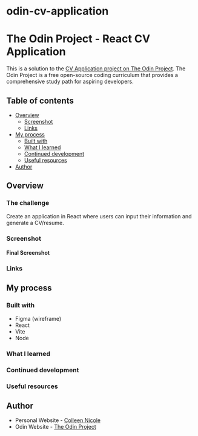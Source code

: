 # odin-cv-application

# The Odin Project - React CV Application

This is a solution to the [CV Application project on The Odin Project](https://www.theodinproject.com/lessons/node-path-react-new-cv-application). The Odin Project is a free open-source coding curriculum that provides a comprehensive study path for aspiring developers. 

## Table of contents

- [Overview](#overview)
  - [Screenshot](#screenshot)
  - [Links](#links)
- [My process](#my-process)
  - [Built with](#built-with)
  - [What I learned](#what-i-learned)
  - [Continued development](#continued-development)
  - [Useful resources](#useful-resources)
- [Author](#author)

## Overview

### The challenge

Create an application in React where users can input their information and generate a CV/resume. 

### Screenshot

#### Final Screenshot



### Links



## My process

### Built with

- Figma (wireframe)
- React 
- Vite
- Node

### What I learned



### Continued development



### Useful resources



## Author

- Personal Website - [Colleen Nicole](https://www.colleennicole.com)
- Odin Website - [The Odin Project](https://www.theodinproject.com)
